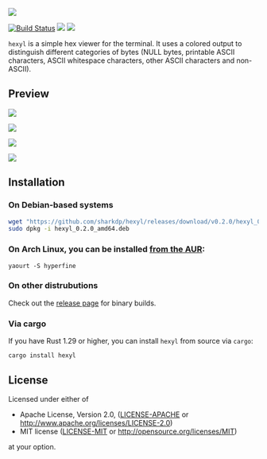 ![](doc/logo.svg)

[![Build Status](https://travis-ci.org/sharkdp/hexyl.svg?branch=master)](https://travis-ci.org/sharkdp/hexyl)
[![](https://img.shields.io/crates/l/hexyl.svg?colorB=22ba4c)](https://crates.io/crates/hexyl)
![](https://img.shields.io/crates/v/hexyl.svg?colorB=00aa88)

`hexyl` is a simple hex viewer for the terminal. It uses a colored output to distinguish different categories
of bytes (NULL bytes, printable ASCII characters, ASCII whitespace characters, other ASCII characters and non-ASCII).

## Preview

![](https://i.imgur.com/MWO9uSL.png)

![](https://i.imgur.com/Dp7Wncz.png)

![](https://i.imgur.com/ln3TniI.png)

![](https://i.imgur.com/f8nm8g6.png)

## Installation

### On Debian-based systems

``` bash
wget "https://github.com/sharkdp/hexyl/releases/download/v0.2.0/hexyl_0.2.0_amd64.deb"
sudo dpkg -i hexyl_0.2.0_amd64.deb
```

### On Arch Linux, you can be installed [from the AUR](https://aur.archlinux.org/packages/hexyl/):

```
yaourt -S hyperfine
```


### On other distrubutions

Check out the [release page](https://github.com/sharkdp/hexyl/releases) for binary builds.

### Via cargo

If you have Rust 1.29 or higher, you can install `hexyl` from source via `cargo`:
```
cargo install hexyl
```

## License

Licensed under either of

 * Apache License, Version 2.0, ([LICENSE-APACHE](LICENSE-APACHE) or http://www.apache.org/licenses/LICENSE-2.0)
 * MIT license ([LICENSE-MIT](LICENSE-MIT) or http://opensource.org/licenses/MIT)

at your option.
